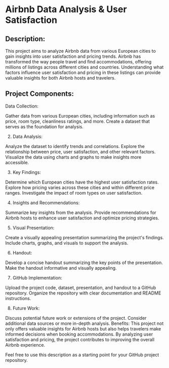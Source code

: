 # Airbnb Data Analysis & User Satisfaction

## Description:
This project aims to analyze Airbnb data from various European cities to gain insights into user satisfaction and pricing trends. Airbnb has transformed the way people travel and find accommodations, offering millions of listings across different cities and countries. Understanding what factors influence user satisfaction and pricing in these listings can provide valuable insights for both Airbnb hosts and travelers.

## Project Components:

Data Collection:

Gather data from various European cities, including information such as price, room type, cleanliness ratings, and more.
Create a dataset that serves as the foundation for analysis.

2. Data Analysis:

Analyze the dataset to identify trends and correlations.
Explore the relationship between price, user satisfaction, and other relevant factors.
Visualize the data using charts and graphs to make insights more accessible.

3. Key Findings:

Determine which European cities have the highest user satisfaction rates.
Explore how pricing varies across these cities and within different price ranges.
Investigate the impact of room types on user satisfaction.

4. Insights and Recommendations:

Summarize key insights from the analysis.
Provide recommendations for Airbnb hosts to enhance user satisfaction and optimize pricing strategies.

5. Visual Presentation:

Create a visually appealing presentation summarizing the project's findings.
Include charts, graphs, and visuals to support the analysis.

6. Handout:

Develop a concise handout summarizing the key points of the presentation.
Make the handout informative and visually appealing.

7. GitHub Implementation:

Upload the project code, dataset, presentation, and handout to a GitHub repository.
Organize the repository with clear documentation and README instructions.

8. Future Work:

Discuss potential future work or extensions of the project.
Consider additional data sources or more in-depth analysis.
Benefits:
This project not only offers valuable insights for Airbnb hosts but also helps travelers make informed decisions when booking accommodations. By analyzing user satisfaction and pricing, the project contributes to improving the overall Airbnb experience.

Feel free to use this description as a starting point for your GitHub project repository.
